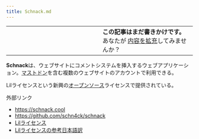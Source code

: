 ```yaml
---
title: Schnack.md
---
```

<div class="mw-parser-output">

<table class="msgbox">
<colgroup>
<col style="width: 50%" />
<col style="width: 50%" />
</colgroup>
<tbody>
<tr class="odd">
<td></td>
<td><strong>この記事はまだ書きかけです。</strong>
<div>
あなたが
<a href="https://ja.mstdn.wiki/Schnack&amp;action=edit" class="external text" rel="nofollow">内容を拡充</a>してみませんか？
</div></td>
</tr>
</tbody>
</table>

**Schnack**は、ウェブサイトにコメントシステムを挿入するウェブアプリケーション。[マストドン](/Mastodon "Mastodon")を含む複数のウェブサイトのアカウントで利用できる。

Lilライセンスという新興の[オープンソース](/%E3%82%AA%E3%83%BC%E3%83%97%E3%83%B3%E3%82%BD%E3%83%BC%E3%82%B9 "オープンソース")ライセンスで提供されている。

外部リンク

-   <a href="https://schnack.cool" class="external free" rel="nofollow">https://schnack.cool</a>
-   <a href="https://github.com/schn4ck/schnack" class="external free" rel="nofollow">https://github.com/schn4ck/schnack</a>
-   <a href="https://github.com/jashkenas/lil-license" class="external text" rel="nofollow">Lilライセンス</a>
-   <a href="https://code.cutls.com/the-lil-license/" class="external text" rel="nofollow">Lilライセンスの参考日本語訳</a>

</div>
